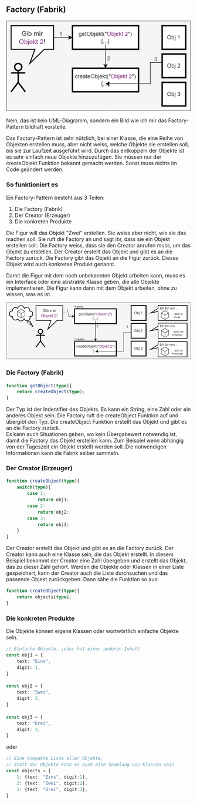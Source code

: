 ## Factory (Fabrik)

<img src="./patternFactory.png">

Nein, das ist kein UML-Diagramm, sondern ein Bild wie ich mir das Factory-Pattern bildhaft vorstelle. 

Das Factory-Pattern ist sehr nützlich, bei einer Klasse, die eine Reihe von Objekten erstellen muss, aber nicht weiss, welche Objekte sie erstellen soll, bis sie zur Laufzeit ausgeführt wird. Durch das entkoppeln der Objekte ist es sehr einfach neue Objekte hinzuzufügen. Sie müssen nur der createObjekt Funktion bekannt gemacht werden.
Sonst muss nichts im Code geändert werden.

### So funktioniert es

Ein Factory-Pattern besteht aus 3 Teilen:
1. Die Factory (Fabrik)
2. Der Creator (Erzeuger)
3. Die konkreten Produkte

Die Figur will das Objekt "Zwei" erstellen. Sie weiss aber nicht, wie sie das machen soll. Sie ruft die Factory an und sagt ihr, dass sie ein Objekt erstellen soll. Die Factory weiss, dass sie den Creator anrufen muss, um das Objekt zu erstellen. Der Creator erstellt das Objekt und gibt es an die Factory zurück. Die Factory gibt das Objekt an die Figur zurück. Dieses Objekt wird auch konkretes Produkt genannt.

Damit die Figur mit dem noch unbekannten Objekt arbeiten kann, muss es ein Interface oder eine abstrakte Klasse geben, die alle Objekte implementieren. Die Figur kann dann mit dem Objekt arbeiten, ohne zu wissen, was es ist.

<img src="./patternFactory2.png">

### Die Factory (Fabrik)
```typescript	
function getObject(type){
    return createObject(type);
}
```	
Der Typ ist der Indentifier des Objekts. Es kann ein String, eine Zahl oder ein anderes Objekt sein. Die Factory ruft die createObject Funktion auf und übergibt den Typ. Die createObject Funktion erstellt das Objekt und gibt es an die Factory zurück.  
Es kann auch Situationen geben, wo kein Übergabewert notwendig ist, damit die Factory das Objekt erstellen kann. Zum Beispiel wenn abhängig von der Tageszeit ein Objekt erstellt werden soll. Die notwendigen Informationen kann die Fabrik selber sammeln.  

### Der Creator (Erzeuger)
```typescript
function createObject(type){
    switch(type){
        case 1:
            return obj1;
        case 2:
            return obj2;
        case 3:
            return obj3;
    }
}
```	
Der Creator erstellt das Objekt und gibt es an die Factory zurück. Der Creator kann auch eine Klasse sein, die das Objekt erstellt. In diesem Beispiel bekommt der Creator eine Zahl übergeben und erstellt das Objekt, das zu dieser Zahl gehört. 
Werden die Objekte oder Klassen in einer Liste gespeichert, kann der Creator auch die Liste durchsuchen und das passende Objekt zurückgeben. Dann sähe die Funktion so aus:

```typescript
function createObject(type){
    return objects[type];
}
```

### Die konkreten Produkte
Die Objekte können eigene Klassen oder wortwörtlich einfache Objekte sein.

```typescript
// Einfache Objekte, jeder hat einen anderen Inhalt
const obj1 = {
    text: "Eins",
    digit: 1,
}

const obj2 = {
    text: "Zwei",
    digit: 2,
}

const obj3 = {
    text: "Drei",
    digit: 3,
}
```
oder
```typescript
// Eine kompakte Liste aller Objekte,
// Statt der Objekte kann es auch eine Sammlung von Klassen sein 
const objects = {
    1: {text: "Eins", digit:1},
    2: {text: "Zwei", digit:2},
    3: {text: "Drei", digit:3},
}
```